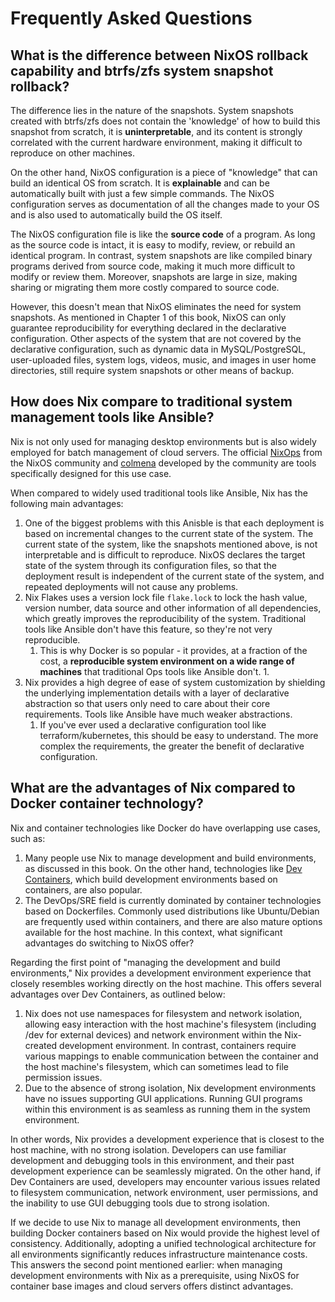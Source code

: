 # Frequently Asked Questions

## What is the difference between NixOS rollback capability and btrfs/zfs system snapshot rollback?

The difference lies in the nature of the snapshots. System snapshots created with btrfs/zfs does not contain the 'knowledge' of how to build this snapshot from scratch, it is **uninterpretable**, and its content is strongly correlated with the current hardware environment, making it difficult to reproduce on other machines.

On the other hand, NixOS configuration is a piece of "knowledge" that can build an identical OS from scratch. It is **explainable** and can be automatically built with just a few simple commands. The NixOS configuration serves as documentation of all the changes made to your OS and is also used to automatically build the OS itself.

The NixOS configuration file is like the **source code** of a program. As long as the source code is intact, it is easy to modify, review, or rebuild an identical program. In contrast, system snapshots are like compiled binary programs derived from source code, making it much more difficult to modify or review them. Moreover, snapshots are large in size, making sharing or migrating them more costly compared to source code.

However, this doesn't mean that NixOS eliminates the need for system snapshots. As mentioned in Chapter 1 of this book, NixOS can only guarantee reproducibility for everything declared in the declarative configuration. Other aspects of the system that are not covered by the declarative configuration, such as dynamic data in MySQL/PostgreSQL, user-uploaded files, system logs, videos, music, and images in user home directories, still require system snapshots or other means of backup.

## How does Nix compare to traditional system management tools like Ansible?

Nix is not only used for managing desktop environments but is also widely employed for batch management of cloud servers. The official [NixOps](https://github.com/NixOS/nixops) from the NixOS community and [colmena](https://github.com/zhaofengli/colmena) developed by the community are tools specifically designed for this use case.

When compared to widely used traditional tools like Ansible, Nix has the following main advantages:

1. One of the biggest problems with this Anisble is that each deployment is based on incremental changes to the current state of the system. The current state of the system, like the snapshots mentioned above, is not interpretable and is difficult to reproduce. NixOS declares the target state of the system through its configuration files, so that the deployment result is independent of the current state of the system, and repeated deployments will not cause any problems.
2. Nix Flakes uses a version lock file `flake.lock` to lock the hash value, version number, data source and other information of all dependencies, which greatly improves the reproducibility of the system. Traditional tools like Ansible don't have this feature, so they're not very reproducible.
   1. This is why Docker is so popular - it provides, at a fraction of the cost, a **reproducible system environment on a wide range of machines** that traditional Ops tools like Ansible don't. 1.
1. Nix provides a high degree of ease of system customization by shielding the underlying implementation details with a layer of declarative abstraction so that users only need to care about their core requirements. Tools like Ansible have much weaker abstractions.
   1. If you've ever used a declarative configuration tool like terraform/kubernetes, this should be easy to understand. The more complex the requirements, the greater the benefit of declarative configuration.

## What are the advantages of Nix compared to Docker container technology?

Nix and container technologies like Docker do have overlapping use cases, such as:

1. Many people use Nix to manage development and build environments, as discussed in this book. On the other hand, technologies like [Dev Containers](https://github.com/devcontainers/spec), which build development environments based on containers, are also popular.
2. The DevOps/SRE field is currently dominated by container technologies based on Dockerfiles. Commonly used distributions like Ubuntu/Debian are frequently used within containers, and there are also mature options available for the host machine. In this context, what significant advantages do switching to NixOS offer?

Regarding the first point of "managing the development and build environments," Nix provides a development environment experience that closely resembles working directly on the host machine. This offers several advantages over Dev Containers, as outlined below:

1. Nix does not use namespaces for filesystem and network isolation, allowing easy interaction with the host machine's filesystem (including /dev for external devices) and network environment within the Nix-created development environment. In contrast, containers require various mappings to enable communication between the container and the host machine's filesystem, which can sometimes lead to file permission issues.
2. Due to the absence of strong isolation, Nix development environments have no issues supporting GUI applications. Running GUI programs within this environment is as seamless as running them in the system environment.

In other words, Nix provides a development experience that is closest to the host machine, with no strong isolation. Developers can use familiar development and debugging tools in this environment, and their past development experience can be seamlessly migrated. On the other hand, if Dev Containers are used, developers may encounter various issues related to filesystem communication, network environment, user permissions, and the inability to use GUI debugging tools due to strong isolation.

If we decide to use Nix to manage all development environments, then building Docker containers based on Nix would provide the highest level of consistency. Additionally, adopting a unified technological architecture for all environments significantly reduces infrastructure maintenance costs. This answers the second point mentioned earlier: when managing development environments with Nix as a prerequisite, using NixOS for container base images and cloud servers offers distinct advantages.
